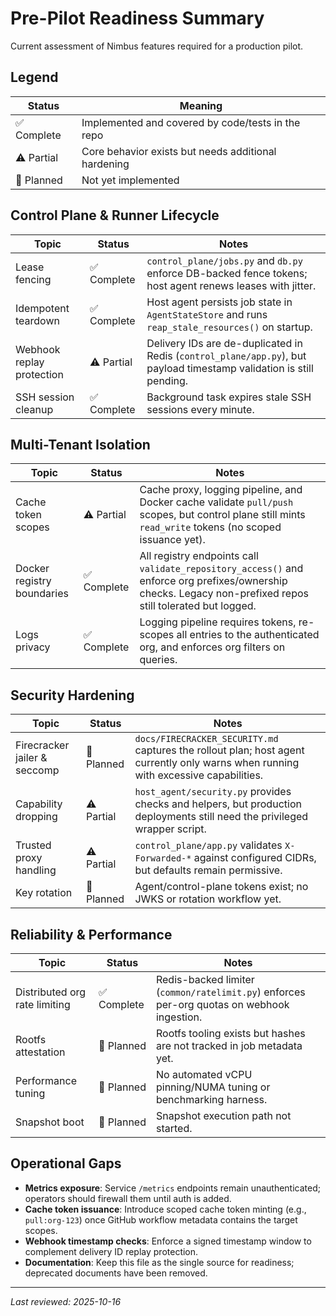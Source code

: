 # Pre-Pilot Readiness Summary

Current assessment of Nimbus features required for a production pilot.

## Legend

| Status | Meaning |
| --- | --- |
| ✅ Complete | Implemented and covered by code/tests in the repo |
| ⚠️ Partial | Core behavior exists but needs additional hardening |
| 🚧 Planned | Not yet implemented |

## Control Plane & Runner Lifecycle

| Topic | Status | Notes |
| --- | --- | --- |
| Lease fencing | ✅ Complete | `control_plane/jobs.py` and `db.py` enforce DB-backed fence tokens; host agent renews leases with jitter. |
| Idempotent teardown | ✅ Complete | Host agent persists job state in `AgentStateStore` and runs `reap_stale_resources()` on startup. |
| Webhook replay protection | ⚠️ Partial | Delivery IDs are de-duplicated in Redis (`control_plane/app.py`), but payload timestamp validation is still pending. |
| SSH session cleanup | ✅ Complete | Background task expires stale SSH sessions every minute. |

## Multi-Tenant Isolation

| Topic | Status | Notes |
| --- | --- | --- |
| Cache token scopes | ⚠️ Partial | Cache proxy, logging pipeline, and Docker cache validate `pull/push` scopes, but control plane still mints `read_write` tokens (no scoped issuance yet). |
| Docker registry boundaries | ✅ Complete | All registry endpoints call `validate_repository_access()` and enforce org prefixes/ownership checks. Legacy non-prefixed repos still tolerated but logged. |
| Logs privacy | ✅ Complete | Logging pipeline requires tokens, re-scopes all entries to the authenticated org, and enforces org filters on queries. |

## Security Hardening

| Topic | Status | Notes |
| --- | --- | --- |
| Firecracker jailer & seccomp | 🚧 Planned | `docs/FIRECRACKER_SECURITY.md` captures the rollout plan; host agent currently only warns when running with excessive capabilities. |
| Capability dropping | ⚠️ Partial | `host_agent/security.py` provides checks and helpers, but production deployments still need the privileged wrapper script. |
| Trusted proxy handling | ⚠️ Partial | `control_plane/app.py` validates `X-Forwarded-*` against configured CIDRs, but defaults remain permissive. |
| Key rotation | 🚧 Planned | Agent/control-plane tokens exist; no JWKS or rotation workflow yet. |

## Reliability & Performance

| Topic | Status | Notes |
| --- | --- | --- |
| Distributed org rate limiting | ✅ Complete | Redis-backed limiter (`common/ratelimit.py`) enforces per-org quotas on webhook ingestion. |
| Rootfs attestation | 🚧 Planned | Rootfs tooling exists but hashes are not tracked in job metadata yet. |
| Performance tuning | 🚧 Planned | No automated vCPU pinning/NUMA tuning or benchmarking harness. |
| Snapshot boot | 🚧 Planned | Snapshot execution path not started. |

## Operational Gaps

- **Metrics exposure**: Service `/metrics` endpoints remain unauthenticated; operators should firewall them until auth is added.
- **Cache token issuance**: Introduce scoped cache token minting (e.g., `pull:org-123`) once GitHub workflow metadata contains the target scopes.
- **Webhook timestamp checks**: Enforce a signed timestamp window to complement delivery ID replay protection.
- **Documentation**: Keep this file as the single source for readiness; deprecated documents have been removed.

---

_Last reviewed: 2025-10-16_
